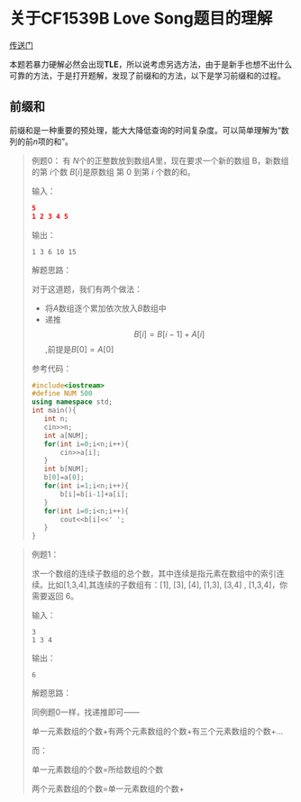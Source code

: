# 关于CF1539B Love Song题目的理解

[传送门](https://www.luogu.com.cn/problem/CF1539B)

本题若暴力硬解必然会出现**TLE**，所以说考虑另选方法，由于是新手也想不出什么可靠的方法，于是打开题解，发现了前缀和的方法，以下是学习前缀和的过程。

## 前缀和

前缀和是一种重要的预处理，能大大降低查询的时间复杂度。可以简单理解为“数列的前$n$项的和”。

>例题0：
>有 $N$个的正整数放到数组$A$里，现在要求一个新的数组 B，新数组的第 $i$个数 $B[i]$是原数组 第 0 到第 $i$ 个数的和。
>
>输入：
>
>```cmake
>5
>1 2 3 4 5
>```
>
>输出：
>
>```
>1 3 6 10 15
>```
>
>
>解题思路：
>
>对于这道题，我们有两个做法：
>
>- 将$A$数组逐个累加依次放入$B$数组中
>- 递推$$B[i] = B[i-1] + A[i]$$,前提是$B[0]=A[0]$
>
>
>参考代码：
>
>```cpp
>#include<iostream>
>#define NUM 500
>using namespace std;
>int main(){
>    int n;
>    cin>>n;
>    int a[NUM];
>    for(int i=0;i<n;i++){
>        cin>>a[i];
>    }
>    int b[NUM];
>    b[0]=a[0];
>    for(int i=1;i<n;i++){
>        b[i]=b[i-1]+a[i];
>    }
>    for(int i=0;i<n;i++){
>        cout<<b[i]<<' ';
>    }
>}
>```

>例题1：
>
>求一个数组的连续子数组的总个数，其中连续是指元素在数组中的索引连续。比如[1,3,4],其连续的子数组有：[1], [3], [4], [1,3], [3,4] , [1,3,4]，你需要返回 6。
>
>输入：
>
>```
>3
>1 3 4
>```
>
>输出：
>
>```
>6
>```
>
>解题思路：
>
>同例题0一样，找递推即可——
>
>单一元素数组的个数+有两个元素数组的个数+有三个元素数组的个数+...
>
>而：
>
>单一元素数组的个数=所给数组的个数
>
>两个元素数组的个数=单一元素数组的个数+











